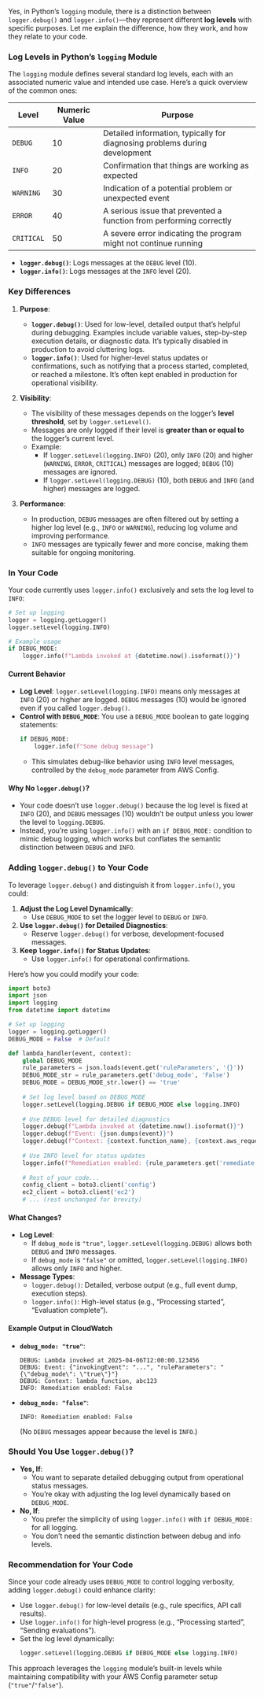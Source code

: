 Yes, in Python’s `logging` module, there is a distinction between `logger.debug()` and `logger.info()`—they represent different **log levels** with specific purposes. Let me explain the difference, how they work, and how they relate to your code.

### Log Levels in Python’s `logging` Module
The `logging` module defines several standard log levels, each with an associated numeric value and intended use case. Here’s a quick overview of the common ones:

| Level       | Numeric Value | Purpose                                                                 |
|-------------|---------------|-------------------------------------------------------------------------|
| `DEBUG`     | 10            | Detailed information, typically for diagnosing problems during development |
| `INFO`      | 20            | Confirmation that things are working as expected                        |
| `WARNING`   | 30            | Indication of a potential problem or unexpected event                   |
| `ERROR`     | 40            | A serious issue that prevented a function from performing correctly     |
| `CRITICAL`  | 50            | A severe error indicating the program might not continue running        |

- **`logger.debug()`**: Logs messages at the `DEBUG` level (10).
- **`logger.info()`**: Logs messages at the `INFO` level (20).

### Key Differences

1. **Purpose**:
   - **`logger.debug()`**: Used for low-level, detailed output that’s helpful during debugging. Examples include variable values, step-by-step execution details, or diagnostic data. It’s typically disabled in production to avoid cluttering logs.
   - **`logger.info()`**: Used for higher-level status updates or confirmations, such as notifying that a process started, completed, or reached a milestone. It’s often kept enabled in production for operational visibility.

2. **Visibility**:
   - The visibility of these messages depends on the logger’s **level threshold**, set by `logger.setLevel()`.
   - Messages are only logged if their level is **greater than or equal to** the logger’s current level.
   - Example:
     - If `logger.setLevel(logging.INFO)` (20), only `INFO` (20) and higher (`WARNING`, `ERROR`, `CRITICAL`) messages are logged; `DEBUG` (10) messages are ignored.
     - If `logger.setLevel(logging.DEBUG)` (10), both `DEBUG` and `INFO` (and higher) messages are logged.

3. **Performance**:
   - In production, `DEBUG` messages are often filtered out by setting a higher log level (e.g., `INFO` or `WARNING`), reducing log volume and improving performance.
   - `INFO` messages are typically fewer and more concise, making them suitable for ongoing monitoring.

### In Your Code
Your code currently uses `logger.info()` exclusively and sets the log level to `INFO`:

```python
# Set up logging
logger = logging.getLogger()
logger.setLevel(logging.INFO)

# Example usage
if DEBUG_MODE:
    logger.info(f"Lambda invoked at {datetime.now().isoformat()}")
```

#### Current Behavior
- **Log Level**: `logger.setLevel(logging.INFO)` means only messages at `INFO` (20) or higher are logged. `DEBUG` messages (10) would be ignored even if you called `logger.debug()`.
- **Control with `DEBUG_MODE`**: You use a `DEBUG_MODE` boolean to gate logging statements:
  ```python
  if DEBUG_MODE:
      logger.info(f"Some debug message")
  ```
  - This simulates debug-like behavior using `INFO` level messages, controlled by the `debug_mode` parameter from AWS Config.

#### Why No `logger.debug()`?
- Your code doesn’t use `logger.debug()` because the log level is fixed at `INFO` (20), and `DEBUG` messages (10) wouldn’t be output unless you lower the level to `logging.DEBUG`.
- Instead, you’re using `logger.info()` with an `if DEBUG_MODE:` condition to mimic debug logging, which works but conflates the semantic distinction between `DEBUG` and `INFO`.

### Adding `logger.debug()` to Your Code
To leverage `logger.debug()` and distinguish it from `logger.info()`, you could:
1. **Adjust the Log Level Dynamically**:
   - Use `DEBUG_MODE` to set the logger level to `DEBUG` or `INFO`.
2. **Use `logger.debug()` for Detailed Diagnostics**:
   - Reserve `logger.debug()` for verbose, development-focused messages.
3. **Keep `logger.info()` for Status Updates**:
   - Use `logger.info()` for operational confirmations.

Here’s how you could modify your code:

```python
import boto3
import json
import logging
from datetime import datetime

# Set up logging
logger = logging.getLogger()
DEBUG_MODE = False  # Default

def lambda_handler(event, context):
    global DEBUG_MODE
    rule_parameters = json.loads(event.get('ruleParameters', '{}'))
    DEBUG_MODE_str = rule_parameters.get('debug_mode', 'False')
    DEBUG_MODE = DEBUG_MODE_str.lower() == 'true'
    
    # Set log level based on DEBUG_MODE
    logger.setLevel(logging.DEBUG if DEBUG_MODE else logging.INFO)
    
    # Use DEBUG level for detailed diagnostics
    logger.debug(f"Lambda invoked at {datetime.now().isoformat()}")
    logger.debug(f"Event: {json.dumps(event)}")
    logger.debug(f"Context: {context.function_name}, {context.aws_request_id}")
    
    # Use INFO level for status updates
    logger.info(f"Remediation enabled: {rule_parameters.get('remediate', 'False').lower() == 'true'}")
    
    # Rest of your code...
    config_client = boto3.client('config')
    ec2_client = boto3.client('ec2')
    # ... (rest unchanged for brevity)
```

#### What Changes?
- **Log Level**:
  - If `debug_mode` is `"true"`, `logger.setLevel(logging.DEBUG)` allows both `DEBUG` and `INFO` messages.
  - If `debug_mode` is `"false"` or omitted, `logger.setLevel(logging.INFO)` allows only `INFO` and higher.
- **Message Types**:
  - `logger.debug()`: Detailed, verbose output (e.g., full event dump, execution steps).
  - `logger.info()`: High-level status (e.g., “Processing started”, “Evaluation complete”).

#### Example Output in CloudWatch
- **`debug_mode: "true"`**:
  ```
  DEBUG: Lambda invoked at 2025-04-06T12:00:00.123456
  DEBUG: Event: {"invokingEvent": "...", "ruleParameters": "{\"debug_mode\": \"true\"}"}
  DEBUG: Context: lambda_function, abc123
  INFO: Remediation enabled: False
  ```
- **`debug_mode: "false"`**:
  ```
  INFO: Remediation enabled: False
  ```
  (No `DEBUG` messages appear because the level is `INFO`.)

### Should You Use `logger.debug()`?
- **Yes, If**:
  - You want to separate detailed debugging output from operational status messages.
  - You’re okay with adjusting the log level dynamically based on `DEBUG_MODE`.
- **No, If**:
  - You prefer the simplicity of using `logger.info()` with `if DEBUG_MODE:` for all logging.
  - You don’t need the semantic distinction between debug and info levels.

### Recommendation for Your Code
Since your code already uses `DEBUG_MODE` to control logging verbosity, adding `logger.debug()` could enhance clarity:
- Use `logger.debug()` for low-level details (e.g., rule specifics, API call results).
- Use `logger.info()` for high-level progress (e.g., “Processing started”, “Sending evaluations”).
- Set the log level dynamically:
  ```python
  logger.setLevel(logging.DEBUG if DEBUG_MODE else logging.INFO)
  ```

This approach leverages the `logging` module’s built-in levels while maintaining compatibility with your AWS Config parameter setup (`"true"`/`"false"`).
